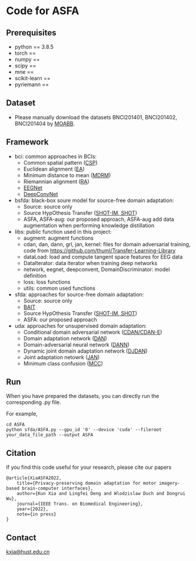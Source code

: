 # Code for ASFA

## Prerequisites
* python == 3.8.5
* torch == 
* numpy ==
* scipy == 
* mne == 
* scikit-learn == 
* pyriemann == 

## Dataset
* Please manually download the datasets BNCI201401, BNCI201402, BNCI201404 by [MOABB](https://github.com/NeuroTechX/moabb).

## Framework
* bci: common approaches in BCIs:
  * Common spatial pattern ([CSP](https://ieeexplore.ieee.org/document/895946))
  * Euclidean alignment ([EA](https://ieeexplore.ieee.org/document/8701679))
  * Minimum distance to mean ([MDRM](https://ieeexplore.ieee.org/document/6046114))
  * Riemannian alignment ([RA](https://ieeexplore.ieee.org/document/8013808))
  * [EEGNet](https://iopscience.iop.org/article/10.1088/1741-2552/aace8c/meta)
  * [DeepConvNet](https://onlinelibrary.wiley.com/doi/abs/10.1002/hbm.23730)
* bsfda: black-box soure model for source-free domain adaptation:
  * Source: source only
  * Source HypOthesis Transfer ([SHOT-IM, SHOT](https://proceedings.mlr.press/v119/liang20a.html))
  * ASFA, ASFA-aug: our proposed approach, ASFA-aug add data augmentation when performing knowledge distillation
* libs: public function used in this project:
  * augment: augment functions
  * cdan, dan, dann, grl, jan, kernel: files for domain adversarial training, code from https://github.com/thuml/Transfer-Learning-Library
  * dataLoad: load and compute tangent space features for EEG data
  * DataIterator: data iterator when training deep networks
  * network, eegnet, deepconvent, DomainDiscriminator: model definition
  * loss: loss functions
  * utils: common used functions
* sfda: approaches for source-free domain adaptation:
  * Source: source only
  * [BAIT](https://arxiv.org/abs/2010.12427)
  * Source HypOthesis Transfer ([SHOT-IM, SHOT](https://proceedings.mlr.press/v119/liang20a.html))
  * ASFA: our proposed approach
* uda: approaches for unsupervised domain adaptation:
  * Conditional domain adversarial network ([CDAN/CDAN-E](https://proceedings.neurips.cc/paper/2018/hash/ab88b15733f543179858600245108dd8-Abstract.html))
  * Domain adaptation network ([DAN](https://ieeexplore.ieee.org/abstract/document/8454781/))
  * Domain-adversarial neural network ([DANN](https://www.jmlr.org/papers/volume17/15-239/15-239.pdf))
  * Dynamic joint domain adaptation network ([DJDAN](https://ieeexplore.ieee.org/abstract/document/9354668/))
  * Joint adaptation netowrk ([JAN](http://proceedings.mlr.press/v70/long17a.html))
  * Minimum class confusion ([MCC](https://link.springer.com/chapter/10.1007/978-3-030-58589-1_28))

## Run
When you have prepared the datasets, you can directly run the corresponding .py file.

For example,
```angular2html
cd ASFA
python sfda/ASFA.py --gpu_id '0' --device 'cuda' --fileroot your_data_file_path --output ASFA
```

## Citation
If you find this code useful for your research, please cite our papers
```angular2html
@article{XiaASFA2022,
    title={Privacy-preserving domain adaptation for motor imagery-based brain-computer interfaces},
    author={Kun Xia and Lingfei Deng and Wlodzislaw Duch and Dongrui Wu},
    journal={IEEE Trans. on Biomedical Engineering},
    year={2022},
    note={in press}
}
```

## Contact
[kxia@hust.edu.cn](mailto:kxia@hust.edu.cn)
